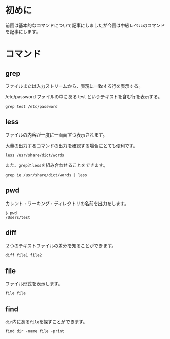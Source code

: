 <!--
title:   【Linux】中級コマンド一覧
tags:    Linux,command,console
id:      1fde05b2c9fae91b4311
private: false
-->

# 初めに

前回は基本的なコマンドについて記事にしましたが今回は中級レベルのコマンドを記事にします。

# コマンド

## grep

ファイルまたは入力ストリームから、表現に一致する行を表示する。

/etc/password ファイルの中にある test というテキストを含む行を表示する。

```console
grep test /etc/password
```

## less

ファイルの内容が一度に一画面ずつ表示されます。

大量の出力するコマンドの出力を確認する場合にとても便利です。

```console
less /usr/share/dict/words
```

また、`grep`と`less`を組み合わせることをできます。

```console
grep ie /usr/share/dict/words | less
```

## pwd

カレント・ワーキング・ディレクトリの名前を出力をします。

```console
$ pwd
/Users/test
```

## diff

２つのテキストファイルの差分を知ることができます。

```console
diff file1 file2
```

## file

ファイル形式を表示します。

```console
file file
```

## find

`dir`内にある`file`を探すことができます。

```console
find dir -name file -print
```
